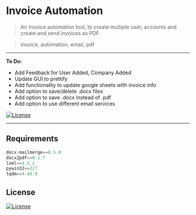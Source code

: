 # Invoice Automation

> An Invoice automation tool, to create multiple user, accounts and create and send invoices as PDF.

> invoice, automation, email, pdf

---

**To Do:**

- Add Feedback for User Added, Company Added
- Update GUI to prettify
- Add functionality to update google sheets with invoice info
- Add option to save/delete .docx files
- Add option to save .docx instead of .pdf
- Add option to use different email services

[![License](http://img.shields.io/:license-mit-blue.svg?style=flat-square)](http://badges.mit-license.org)

---

## Requirements

```python
docx-mailmerge==0.5.0
docx2pdf==0.1.7
lxml==4.5.2
pywin32==227
tqdm==4.48.0
```

## License

[![License](http://img.shields.io/:license-mit-blue.svg?style=flat-square)](http://badges.mit-license.org)
